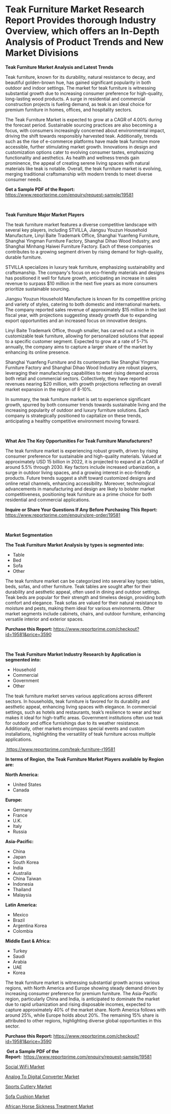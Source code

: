 <p><h1>Teak Furniture Market Research Report Provides thorough Industry Overview, which offers an In-Depth Analysis of Product Trends and New Market Divisions</h1></p><p><strong>Teak Furniture Market Analysis and Latest Trends</strong></p>
<p><p>Teak furniture, known for its durability, natural resistance to decay, and beautiful golden-brown hue, has gained significant popularity in both outdoor and indoor settings. The market for teak furniture is witnessing substantial growth due to increasing consumer preference for high-quality, long-lasting wood products. A surge in residential and commercial construction projects is fueling demand, as teak is an ideal choice for premium furniture in homes, offices, and hospitality sectors.</p><p>The Teak Furniture Market is expected to grow at a CAGR of 4.00% during the forecast period. Sustainable sourcing practices are also becoming a focus, with consumers increasingly concerned about environmental impact, driving the shift towards responsibly harvested teak. Additionally, trends such as the rise of e-commerce platforms have made teak furniture more accessible, further stimulating market growth. Innovations in design and customization options cater to evolving consumer tastes, emphasizing functionality and aesthetics. As health and wellness trends gain prominence, the appeal of creating serene living spaces with natural materials like teak is notable. Overall, the teak furniture market is evolving, merging traditional craftsmanship with modern trends to meet diverse consumer needs.</p></p>
<p><strong>Get a Sample PDF of the Report:&nbsp;</strong> <a href="https://www.reportprime.com/enquiry/request-sample/19581?utm_campaign=1109&utm_medium=2&utm_source=Github&utm_content=ia&utm_term=23112024&utm_id=teak-furniture">https://www.reportprime.com/enquiry/request-sample/19581</a></p>
<p>&nbsp;</p>
<p><strong>Teak Furniture Major Market Players</strong></p>
<p><p>The teak furniture market features a diverse competitive landscape with several key players, including STVILLA, Jiangsu Youzun Household Manufacture, Linyi Baite Trademark Office, Shanghai Yuanfeng Furniture, Shanghai Yingman Furniture Factory, Shanghai Dihao Wood Industry, and Shanghai Minhang Haiwei Furniture Factory. Each of these companies contributes to a growing segment driven by rising demand for high-quality, durable furniture.</p><p>STVILLA specializes in luxury teak furniture, emphasizing sustainability and craftsmanship. The company's focus on eco-friendly materials and designs has positioned it well for future growth, anticipating an increase in sales revenue to surpass $10 million in the next five years as more consumers prioritize sustainable sourcing.</p><p>Jiangsu Youzun Household Manufacture is known for its competitive pricing and variety of styles, catering to both domestic and international markets. The company reported sales revenue of approximately $15 million in the last fiscal year, with projections suggesting steady growth due to expanding export opportunities and an increased focus on innovative designs.</p><p>Linyi Baite Trademark Office, though smaller, has carved out a niche in customizable teak furniture, allowing for personalized solutions that appeal to a specific customer segment. Expected to grow at a rate of 5-7% annually, the company aims to capture a larger share of the market by enhancing its online presence.</p><p>Shanghai Yuanfeng Furniture and its counterparts like Shanghai Yingman Furniture Factory and Shanghai Dihao Wood Industry are robust players, leveraging their manufacturing capabilities to meet rising demand across both retail and commercial sectors. Collectively, they have reported revenues nearing $20 million, with growth projections reflecting an overall market expansion in the region of 8-10%.</p><p>In summary, the teak furniture market is set to experience significant growth, spurred by both consumer trends towards sustainable living and the increasing popularity of outdoor and luxury furniture solutions. Each company is strategically positioned to capitalize on these trends, anticipating a healthy competitive environment moving forward.</p></p>
<p>&nbsp;</p>
<p><strong>What Are The Key Opportunities For Teak Furniture Manufacturers?</strong></p>
<p><p>The teak furniture market is experiencing robust growth, driven by rising consumer preference for sustainable and high-quality materials. Valued at approximately USD 15 billion in 2022, it is projected to expand at a CAGR of around 5.5% through 2030. Key factors include increased urbanization, a surge in outdoor living spaces, and a growing interest in eco-friendly products. Future trends suggest a shift toward customized designs and online retail channels, enhancing accessibility. Moreover, technological advancements in manufacturing and design are likely to bolster market competitiveness, positioning teak furniture as a prime choice for both residential and commercial applications.</p></p>
<p><strong>Inquire or Share Your Questions If Any Before Purchasing This Report:</strong> <a href="https://www.reportprime.com/enquiry/pre-order/19581?utm_campaign=1109&utm_medium=2&utm_source=Github&utm_content=ia&utm_term=23112024&utm_id=teak-furniture">https://www.reportprime.com/enquiry/pre-order/19581</a></p>
<p>&nbsp;</p>
<p><strong>Market Segmentation</strong></p>
<p><strong>The Teak Furniture Market Analysis by types is segmented into:</strong></p>
<p><ul><li>Table</li><li>Bed</li><li>Sofa</li><li>Other</li></ul></p>
<p><p>The teak furniture market can be categorized into several key types: tables, beds, sofas, and other furniture. Teak tables are sought after for their durability and aesthetic appeal, often used in dining and outdoor settings. Teak beds are popular for their strength and timeless design, providing both comfort and elegance. Teak sofas are valued for their natural resistance to moisture and pests, making them ideal for various environments. Other market segments include cabinets, chairs, and outdoor furniture, enhancing versatile interior and exterior spaces.</p></p>
<p><strong>Purchase this Report:&nbsp;</strong><a href="https://www.reportprime.com/checkout?id=19581&price=3590&utm_campaign=1109&utm_medium=2&utm_source=Github&utm_content=ia&utm_term=23112024&utm_id=teak-furniture">https://www.reportprime.com/checkout?id=19581&price=3590</a></p>
<p>&nbsp;</p>
<p><strong>The Teak Furniture Market Industry Research by Application is segmented into:</strong></p>
<p><ul><li>Household</li><li>Commercial</li><li>Government</li><li>Other</li></ul></p>
<p><p>The teak furniture market serves various applications across different sectors. In households, teak furniture is favored for its durability and aesthetic appeal, enhancing living spaces with elegance. In commercial settings, such as hotels and restaurants, teak’s resilience to wear and tear makes it ideal for high-traffic areas. Government institutions often use teak for outdoor and office furnishings due to its weather resistance. Additionally, other markets encompass special events and custom installations, highlighting the versatility of teak furniture across multiple applications.</p></p>
<p><a href="https://www.reportprime.com/teak-furniture-r19581?utm_campaign=1109&utm_medium=2&utm_source=Github&utm_content=ia&utm_term=23112024&utm_id=teak-furniture">&nbsp;https://www.reportprime.com/teak-furniture-r19581</a></p>
<p><strong>In terms of Region, the Teak Furniture Market Players available by Region are:</strong></p>
<p>
    <p> <strong> North America: </strong>
        <ul>
            <li>United States</li>
            <li>Canada</li>
        </ul>
        </p> 
    <p> <strong> Europe: </strong>
        <ul>
            <li>Germany</li>
            <li>France</li>
            <li>U.K.</li>
            <li>Italy</li>
            <li>Russia</li>
        </ul>
        </p> 
    <p> <strong> Asia-Pacific: </strong>
        <ul>
            <li>China</li>
            <li>Japan</li>
            <li>South Korea</li>
            <li>India</li>
            <li>Australia</li>
            <li>China Taiwan</li>
            <li>Indonesia</li>
            <li>Thailand</li>
            <li>Malaysia</li>
        </ul>
        </p> 
    <p> <strong> Latin America: </strong>
        <ul>
            <li>Mexico</li>
            <li>Brazil</li>
            <li>Argentina Korea</li>
            <li>Colombia</li>
        </ul>
        </p> 
    <p> <strong> Middle East & Africa: </strong>
        <ul>
            <li>Turkey</li>
            <li>Saudi</li>
            <li>Arabia</li>
            <li>UAE</li>
            <li>Korea</li>
        </ul>
    </p>
    </p>
<p><p>The teak furniture market is witnessing substantial growth across various regions, with North America and Europe showing steady demand driven by increasing consumer preference for premium furniture. The Asia-Pacific region, particularly China and India, is anticipated to dominate the market due to rapid urbanization and rising disposable incomes, expected to capture approximately 40% of the market share. North America follows with around 25%, while Europe holds about 20%. The remaining 15% share is attributed to other regions, highlighting diverse global opportunities in this sector.</p></p>
<p><strong>Purchase this Report: </strong><a href="https://www.reportprime.com/checkout?id=19581&price=3590&utm_campaign=1109&utm_medium=2&utm_source=Github&utm_content=ia&utm_term=23112024&utm_id=teak-furniture">https://www.reportprime.com/checkout?id=19581&price=3590</a></p>
<p>&nbsp;<strong>Get a Sample PDF of the Report:&nbsp;&nbsp;</strong><a href="https://www.reportprime.com/enquiry/request-sample/19581?utm_campaign=1109&utm_medium=2&utm_source=Github&utm_content=ia&utm_term=23112024&utm_id=teak-furniture">https://www.reportprime.com/enquiry/request-sample/19581</a></p>
<p><strong></strong></p>
<p><p><a href="https://issuu.com/reportprime-2/docs/social-wifi-market-size-2030.pptx_efac4b1aa4b288?utm_campaign=1109&utm_medium=2&utm_source=Github&utm_content=ia&utm_term=23112024&utm_id=teak-furniture">Social WiFi Market</a></p><p><a href="https://www.linkedin.com/pulse/global-analog-digital-converter-market-analysis-key-trends-future-nrmcc?utm_campaign=1109&utm_medium=2&utm_source=Github&utm_content=ia&utm_term=23112024&utm_id=teak-furniture">Analog To Digital Converter Market</a></p><p><a href="https://github.com/wileonie19657/Market-Research-Report-List-1/blob/main/sports-cutlery-market.md?utm_campaign=1109&utm_medium=2&utm_source=Github&utm_content=ia&utm_term=23112024&utm_id=teak-furniture">Sports Cutlery Market</a></p><p><a href="https://github.com/AshikRahman665/Market-Research-Report-List-1/blob/main/sofa-cushion-market.md?utm_campaign=1109&utm_medium=2&utm_source=Github&utm_content=ia&utm_term=23112024&utm_id=teak-furniture">Sofa Cushion Market</a></p><p><a href="https://www.linkedin.com/pulse/african-horse-sickness-treatment-market-size-share-analysis-5voxe?utm_campaign=1109&utm_medium=2&utm_source=Github&utm_content=ia&utm_term=23112024&utm_id=teak-furniture">African Horse Sickness Treatment Market</a></p></p>
